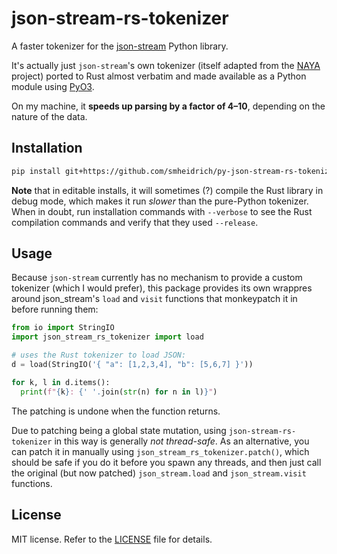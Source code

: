 # json-stream-rs-tokenizer

A faster tokenizer for the [json-stream](https://github.com/daggaz/json-stream)
Python library.

It's actually just `json-stream`'s own tokenizer (itself adapted from the
[NAYA](https://github.com/danielyule/naya) project) ported to Rust almost
verbatim and made available as a Python module using
[PyO3](https://github.com/PyO3/pyo3).

On my machine, it **speeds up parsing by a factor of 4–10**, depending on the
nature of the data.

## Installation

```bash
pip install git+https://github.com/smheidrich/py-json-stream-rs-tokenizer.git
```

**Note** that in editable installs, it will sometimes (?) compile the Rust
library in debug mode, which makes it run *slower* than the pure-Python
tokenizer. When in doubt, run installation commands with `--verbose` to see the
Rust compilation commands and verify that they used `--release`.

## Usage

Because `json-stream` currently has no mechanism to provide a custom tokenizer
(which I would prefer), this package provides its own wrappres around
json_stream's `load` and `visit` functions that monkeypatch it in before
running them:

```python
from io import StringIO
import json_stream_rs_tokenizer import load

# uses the Rust tokenizer to load JSON:
d = load(StringIO('{ "a": [1,2,3,4], "b": [5,6,7] }'))

for k, l in d.items():
  print(f"{k}: {' '.join(str(n) for n in l)}")
```

The patching is undone when the function returns.

Due to patching being a global state mutation, using `json-stream-rs-tokenizer`
in this way is generally *not thread-safe*. As an alternative, you can patch it
in manually using `json_stream_rs_tokenizer.patch()`, which should be safe if
you do it before you spawn any threads, and then just call the original (but
now patched) `json_stream.load` and `json_stream.visit` functions.

## License

MIT license. Refer to the
[LICENSE](https://github.com/smheidrich/py-json-stream-rs-tokenizer/blob/main/LICENSE)
file for details.
